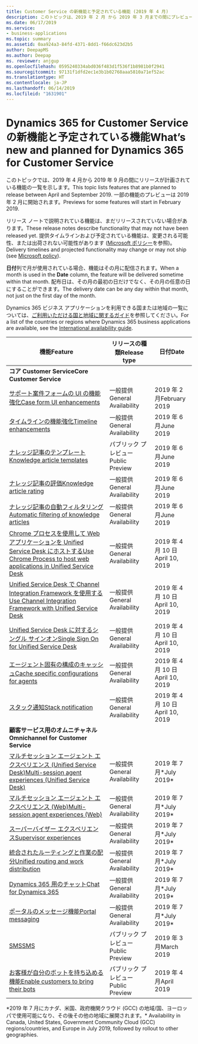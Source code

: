 ```yaml
---
title: Customer Service の新機能と予定されている機能 (2019 年 4 月)
description: このトピックは、2019 年 2 月 から 2019 年 3 月までの間にプレビューになり、2019 年 4 月から 2019 年 9 月までの間にリリース予定の機能の一覧を示します。
ms.date: 06/17/2019
ms.service:
- business-applications
ms.topic: summary
ms.assetid: 0aa924a3-84fd-4371-8dd1-f66dc623d2b5
author: DeepapMS
ms.author: Deepap
ms. reviewer: anjgup
ms.openlocfilehash: 0595240334abd036f483d1f536f1b8981b0f2941
ms.sourcegitcommit: 97131f1dfd2ec1e3b1b02768aaa5810a71ef52ac
ms.translationtype: HT
ms.contentlocale: ja-JP
ms.lasthandoff: 06/14/2019
ms.locfileid: "1631901"
---
```

#  <a name="whats-new-and-planned-for-dynamics-365-for-customer-service"></a><span data-ttu-id="a548b-103">Dynamics 365 for Customer Service の新機能と予定されている機能</span><span class="sxs-lookup"><span data-stu-id="a548b-103">What’s new and planned for Dynamics 365 for Customer Service</span></span> 

<span data-ttu-id="a548b-104">このトピックでは、2019 年 4 月から 2019 年 9 月の間にリリースが計画されている機能の一覧を示します。</span><span class="sxs-lookup"><span data-stu-id="a548b-104">This topic lists features that are planned to release between April and September 2019.</span></span> <span data-ttu-id="a548b-105">一部の機能のプレビューは 2019 年 2 月に開始されます。</span><span class="sxs-lookup"><span data-stu-id="a548b-105">Previews for some features will start in February 2019.</span></span> 

<span data-ttu-id="a548b-106">リリース ノートで説明されている機能は、まだリリースされていない場合があります。</span><span class="sxs-lookup"><span data-stu-id="a548b-106">These release notes describe functionality that may not have been released yet.</span></span> <span data-ttu-id="a548b-107">提供タイムラインおよび予定されている機能は、変更される可能性、または出荷されない可能性があります ([Microsoft ポリシー](https://go.microsoft.com/fwlink/p/?linkid=2007332)を参照)。</span><span class="sxs-lookup"><span data-stu-id="a548b-107">Delivery timelines and projected functionality may change or may not ship (see [Microsoft policy](https://go.microsoft.com/fwlink/p/?linkid=2007332)).</span></span>

<span data-ttu-id="a548b-108">**日付**列で月が使用されている場合、機能はその月に配信されます。</span><span class="sxs-lookup"><span data-stu-id="a548b-108">When a month is used in the **Date** column, the feature will be delivered sometime within that month.</span></span> <span data-ttu-id="a548b-109">配布日は、その月の最初の日だけでなく、その月の任意の日にすることができます。</span><span class="sxs-lookup"><span data-stu-id="a548b-109">The delivery date can be any day within that month, not just on the first day of the month.</span></span>

<span data-ttu-id="a548b-110">Dynamics 365 ビジネス アプリケーションを利用できる国または地域の一覧については、[ご利用いただける国と地域に関するガイド](https://aka.ms/dynamics_365_international_availability_deck)を参照してください。</span><span class="sxs-lookup"><span data-stu-id="a548b-110">For a list of the countries or regions where Dynamics 365 business applications are available, see the [International availability guide](https://aka.ms/dynamics_365_international_availability_deck).</span></span>


| <span data-ttu-id="a548b-111">機能</span><span class="sxs-lookup"><span data-stu-id="a548b-111">Feature</span></span>                                                                          | <span data-ttu-id="a548b-112">リリースの種類</span><span class="sxs-lookup"><span data-stu-id="a548b-112">Release type</span></span>         | <span data-ttu-id="a548b-113">日付</span><span class="sxs-lookup"><span data-stu-id="a548b-113">Date</span></span> |
|----------------------------------------------------------------------------------|----------------------|----------------------|
| <span data-ttu-id="a548b-114">**コア Customer Service**</span><span class="sxs-lookup"><span data-stu-id="a548b-114">**Core Customer Service**</span></span>       |        |        |
| [<span data-ttu-id="a548b-115">サポート案件フォームの UI の機能強化</span><span class="sxs-lookup"><span data-stu-id="a548b-115">Case form UI enhancements</span></span>](dynamics365-customer-service/customer-service-key-enhancements.md#case-form-ui-enhancements)      |  <span data-ttu-id="a548b-116">一般提供</span><span class="sxs-lookup"><span data-stu-id="a548b-116">General Availability</span></span>       |  <span data-ttu-id="a548b-117">2019 年 2 月</span><span class="sxs-lookup"><span data-stu-id="a548b-117">February 2019</span></span>      |
| [<span data-ttu-id="a548b-118">タイムラインの機能強化</span><span class="sxs-lookup"><span data-stu-id="a548b-118">Timeline enhancements</span></span>](dynamics365-customer-service/customer-service-key-enhancements.md#timeline-enhancements)    |  <span data-ttu-id="a548b-119">一般提供</span><span class="sxs-lookup"><span data-stu-id="a548b-119">General Availability</span></span>       |  <span data-ttu-id="a548b-120">2019 年 6 月</span><span class="sxs-lookup"><span data-stu-id="a548b-120">June 2019</span></span>      |
| [<span data-ttu-id="a548b-121">ナレッジ記事のテンプレート</span><span class="sxs-lookup"><span data-stu-id="a548b-121">Knowledge article templates</span></span>](knowledge-management/km-templates.md)                              | <span data-ttu-id="a548b-122">パブリック プレビュー</span><span class="sxs-lookup"><span data-stu-id="a548b-122">Public Preview</span></span> | <span data-ttu-id="a548b-123">2019 年 6 月</span><span class="sxs-lookup"><span data-stu-id="a548b-123">June 2019</span></span>             |
| [<span data-ttu-id="a548b-124">ナレッジ記事の評価</span><span class="sxs-lookup"><span data-stu-id="a548b-124">Knowledge article rating</span></span>](knowledge-management/knowledge-article-rating.md)                                | <span data-ttu-id="a548b-125">一般提供</span><span class="sxs-lookup"><span data-stu-id="a548b-125">General Availability</span></span>      | <span data-ttu-id="a548b-126">2019 年 6 月</span><span class="sxs-lookup"><span data-stu-id="a548b-126">June 2019</span></span>    |
| [<span data-ttu-id="a548b-127">ナレッジ記事の自動フィルタリング</span><span class="sxs-lookup"><span data-stu-id="a548b-127">Automatic filtering of knowledge articles</span></span>](knowledge-management/auto-filter-knowledge-articles.md)                                  | <span data-ttu-id="a548b-128">一般提供</span><span class="sxs-lookup"><span data-stu-id="a548b-128">General Availability</span></span>       | <span data-ttu-id="a548b-129">2019 年 6 月</span><span class="sxs-lookup"><span data-stu-id="a548b-129">June 2019</span></span>    |
| [<span data-ttu-id="a548b-130">Chrome プロセスを使用して Web アプリケーションを Unified Service Desk にホストする</span><span class="sxs-lookup"><span data-stu-id="a548b-130">Use Chrome Process to host web applications in Unified Service Desk</span></span>](dynamics365-customer-service/unified-service-desk/use-chrome-browser-host-web-applications.md) | <span data-ttu-id="a548b-131">一般提供</span><span class="sxs-lookup"><span data-stu-id="a548b-131">General Availability</span></span> | <span data-ttu-id="a548b-132">2019 年 4 月 10 日</span><span class="sxs-lookup"><span data-stu-id="a548b-132">April 10, 2019</span></span> |
| [<span data-ttu-id="a548b-133">Unified Service Desk で Channel Integration Framework を使用する</span><span class="sxs-lookup"><span data-stu-id="a548b-133">Use Channel Integration Framework with Unified Service Desk</span></span>](dynamics365-customer-service/unified-service-desk/use-channel-integration-framework-unified-service-desk.md) | <span data-ttu-id="a548b-134">一般提供</span><span class="sxs-lookup"><span data-stu-id="a548b-134">General Availability</span></span> | <span data-ttu-id="a548b-135">2019 年 4 月 10 日</span><span class="sxs-lookup"><span data-stu-id="a548b-135">April 10, 2019</span></span> |
| [<span data-ttu-id="a548b-136">Unified Service Desk に対するシングル サインオン</span><span class="sxs-lookup"><span data-stu-id="a548b-136">Single Sign On for Unified Service Desk</span></span>](dynamics365-customer-service/unified-service-desk/Single-Sign-On-for-Unified-Service-Desk.md) | <span data-ttu-id="a548b-137">一般提供</span><span class="sxs-lookup"><span data-stu-id="a548b-137">General Availability</span></span> | <span data-ttu-id="a548b-138">2019 年 4 月 10 日</span><span class="sxs-lookup"><span data-stu-id="a548b-138">April 10, 2019</span></span> |
| [<span data-ttu-id="a548b-139">エージェント固有の構成のキャッシュ</span><span class="sxs-lookup"><span data-stu-id="a548b-139">Cache specific configurations for agents</span></span>](dynamics365-customer-service/unified-service-desk/Cache-specific-configurations-for-agents.md) | <span data-ttu-id="a548b-140">一般提供</span><span class="sxs-lookup"><span data-stu-id="a548b-140">General Availability</span></span> | <span data-ttu-id="a548b-141">2019 年 4 月 10 日</span><span class="sxs-lookup"><span data-stu-id="a548b-141">April 10, 2019</span></span> |
| [<span data-ttu-id="a548b-142">スタック通知</span><span class="sxs-lookup"><span data-stu-id="a548b-142">Stack notification</span></span>](dynamics365-customer-service/unified-service-desk/StackNotification.md) | <span data-ttu-id="a548b-143">一般提供</span><span class="sxs-lookup"><span data-stu-id="a548b-143">General Availability</span></span> | <span data-ttu-id="a548b-144">2019 年 4 月 10 日</span><span class="sxs-lookup"><span data-stu-id="a548b-144">April 10, 2019</span></span> |
| <span data-ttu-id="a548b-145">**顧客サービス用のオムニチャネル**</span><span class="sxs-lookup"><span data-stu-id="a548b-145">**Omnichannel for Customer Service**</span></span>       |        |        |
| [<span data-ttu-id="a548b-146">マルチセッション エージェント エクスペリエンス (Unified Service Desk)</span><span class="sxs-lookup"><span data-stu-id="a548b-146">Multi-session agent experiences (Unified Service Desk)</span></span>](omnichannel-for-customer-service/multi-session-agent-experiences-web-usd.md) | <span data-ttu-id="a548b-147">一般提供</span><span class="sxs-lookup"><span data-stu-id="a548b-147">General Availability</span></span> | <span data-ttu-id="a548b-148">2019 年 7 月\*</span><span class="sxs-lookup"><span data-stu-id="a548b-148">July 2019\*</span></span>           |
| [<span data-ttu-id="a548b-149">マルチセッション エージェント エクスペリエンス (Web)</span><span class="sxs-lookup"><span data-stu-id="a548b-149">Multi-session agent experiences (Web)</span></span>](omnichannel-for-customer-service/multi-session-agent-experiences-web-usd.md) | <span data-ttu-id="a548b-150">一般提供</span><span class="sxs-lookup"><span data-stu-id="a548b-150">General Availability</span></span> | <span data-ttu-id="a548b-151">2019 年 7 月\*</span><span class="sxs-lookup"><span data-stu-id="a548b-151">July 2019\*</span></span>          |
| [<span data-ttu-id="a548b-152">スーパーバイザー エクスペリエンス</span><span class="sxs-lookup"><span data-stu-id="a548b-152">Supervisor experiences</span></span>](omnichannel-for-customer-service/supervisor-experiences.md)        | <span data-ttu-id="a548b-153">一般提供</span><span class="sxs-lookup"><span data-stu-id="a548b-153">General Availability</span></span> | <span data-ttu-id="a548b-154">2019 年 7 月\*</span><span class="sxs-lookup"><span data-stu-id="a548b-154">July 2019\*</span></span>           |
| [<span data-ttu-id="a548b-155">統合されたルーティングと作業の配分</span><span class="sxs-lookup"><span data-stu-id="a548b-155">Unified routing and work distribution</span></span>](omnichannel-for-customer-service/unified-routing-work-distribution.md)  | <span data-ttu-id="a548b-156">一般提供</span><span class="sxs-lookup"><span data-stu-id="a548b-156">General Availability</span></span> | <span data-ttu-id="a548b-157">2019 年 7 月\*</span><span class="sxs-lookup"><span data-stu-id="a548b-157">July 2019\*</span></span>           |
| [<span data-ttu-id="a548b-158">Dynamics 365 用のチャット</span><span class="sxs-lookup"><span data-stu-id="a548b-158">Chat for Dynamics 365</span></span>](omnichannel-for-customer-service/live-chat-channel.md)         | <span data-ttu-id="a548b-159">一般提供</span><span class="sxs-lookup"><span data-stu-id="a548b-159">General Availability</span></span> | <span data-ttu-id="a548b-160">2019 年 7 月\*</span><span class="sxs-lookup"><span data-stu-id="a548b-160">July 2019\*</span></span>           |
| [<span data-ttu-id="a548b-161">ポータルのメッセージ機能</span><span class="sxs-lookup"><span data-stu-id="a548b-161">Portal messaging</span></span>](omnichannel-for-customer-service/portal-messaging.md)             | <span data-ttu-id="a548b-162">一般提供</span><span class="sxs-lookup"><span data-stu-id="a548b-162">General Availability</span></span> | <span data-ttu-id="a548b-163">2019 年 7 月\*</span><span class="sxs-lookup"><span data-stu-id="a548b-163">July 2019\*</span></span>             |
| [<span data-ttu-id="a548b-164">SMS</span><span class="sxs-lookup"><span data-stu-id="a548b-164">SMS</span></span>](omnichannel-for-customer-service/sms.md)                                | <span data-ttu-id="a548b-165">パブリック プレビュー</span><span class="sxs-lookup"><span data-stu-id="a548b-165">Public Preview</span></span>       | <span data-ttu-id="a548b-166">2019 年 3 月</span><span class="sxs-lookup"><span data-stu-id="a548b-166">March 2019</span></span>             |
| [<span data-ttu-id="a548b-167">お客様が自分のボットを持ち込める機能</span><span class="sxs-lookup"><span data-stu-id="a548b-167">Enable customers to bring their bots</span></span>](omnichannel-for-customer-service/customer-owned-bots.md)       | <span data-ttu-id="a548b-168">パブリック プレビュー</span><span class="sxs-lookup"><span data-stu-id="a548b-168">Public Preview</span></span>       | <span data-ttu-id="a548b-169">2019 年 4 月</span><span class="sxs-lookup"><span data-stu-id="a548b-169">April 2019</span></span>             |

<span data-ttu-id="a548b-170">\*2019 年 7 月にカナダ、米国、政府機関クラウド (GCC) の地域/国、ヨーロッパで使用可能になり、その後その他の地域に展開されます。</span><span class="sxs-lookup"><span data-stu-id="a548b-170">\* Availability in Canada, United States, Government Community Cloud (GCC) regions/countries, and Europe in July 2019, followed by rollout to other geographies.</span></span>

